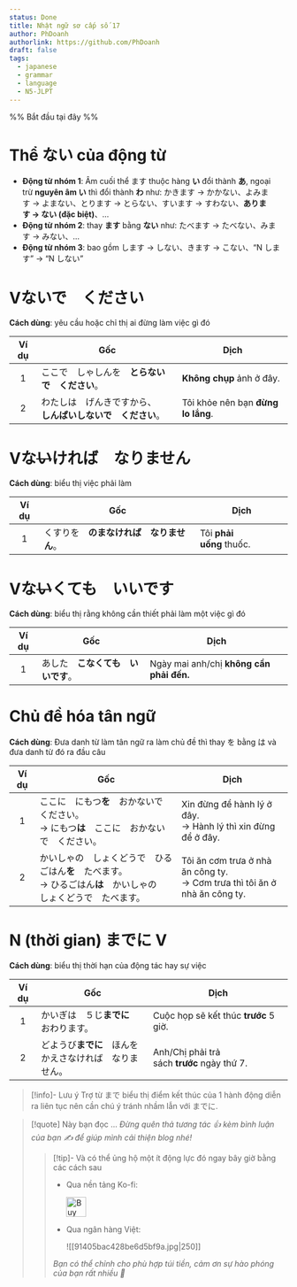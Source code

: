 ```yaml
---
status: Done
title: Nhật ngữ sơ cấp số 17
author: PhDoanh
authorlink: https://github.com/PhDoanh
draft: false
tags:
  - japanese
  - grammar
  - language
  - N5-JLPT
---
```

%% Bắt đầu tại đây %%
# Thể ない của động từ
- **Động từ nhóm 1**: Âm cuối thể ます thuộc hàng **い** đổi thành **あ**, ngoại trừ **nguyên âm い** thì đổi thành **わ** như: かきます → かかない、よみます → よまない、とります → とらない、すいます → すわない、**あります → ない (đặc biệt)**、…
- **Động từ nhóm 2**: thay **ます** bằng **ない** như: たべます → たべない、みます → みない、…
- **Động từ nhóm 3**: bao gồm します → しない、きます → こない、“N します” → “N しない”

# Vないで　ください
**Cách dùng**: yêu cầu hoặc chỉ thị ai đừng làm việc gì đó

| Ví dụ | Gốc                                                              | Dịch                               |
|:-----:| ---------------------------------------------------------------- | ---------------------------------- |
|   1   | ここで　しゃしんを　**とらないで　ください**。                   | **Không chụp** ảnh ở đây.          |
|   2   | わたしは　げんきですから、  <br>**しんぱいしないで　ください**。 | Tôi khỏe nên bạn **đừng lo lắng**. |

# Vな~~い~~ければ　なりません
**Cách dùng**: biểu thị việc phải làm

| Ví dụ | Gốc                                      | Dịch                     |
|:-----:| ---------------------------------------- | ------------------------ |
|   1   | くすりを　**のまなければ　なりません**。 | Tôi **phải uống** thuốc. |

# Vな~~い~~くても　いいです
**Cách dùng**: biểu thị rằng không cần thiết phải làm một việc gì đó

| Ví dụ | Gốc                                | Dịch                                     |
|:-----:| ---------------------------------- | ---------------------------------------- |
|   1   | あした　**こなくても　いいです**。 | Ngày mai anh/chị **không cần phải đến.** |

# Chủ đề hóa tân ngữ
**Cách dùng**: Đưa danh từ làm tân ngữ ra làm chủ đề thì thay を bằng は và đưa danh từ đó ra đầu câu

| Ví dụ | Gốc                                                                                                                  | Dịch                                                                           |
|:-----:| -------------------------------------------------------------------------------------------------------------------- | ------------------------------------------------------------------------------ |
|   1   | ここに　にもつ**を**　おかないで　ください。  <br>→ にもつ**は**　ここに　おかないで　ください。                     | Xin đừng để hành lý ở đây.  <br>→ Hành lý thì xin đừng để ở đây.               |
|   2   | かいしゃの　しょくどうで　ひるごはん**を**　たべます。  <br>→ ひるごはん**は**　かいしゃの　しょくどうで　たべます。 | Tôi ăn cơm trưa ở nhà ăn công ty.  <br>→ Cơm trưa thì tôi ăn ở nhà ăn công ty. |

# N (thời gian) までに V
**Cách dùng**: biểu thị thời hạn của động tác hay sự việc

| Ví dụ | Gốc                                                            | Dịch                                        |
|:-----:| -------------------------------------------------------------- | ------------------------------------------- |
|   1   | かいぎは　５じ**までに**　おわります。                         | Cuộc họp sẽ kết thúc **trước** 5 giờ.       |
|   2   | どようび**までに**　ほんを　  <br>かえさなければ　なりません。 | Anh/Chị phải trả sách **trước** ngày thứ 7. |

> [!info]- Lưu ý
> Trợ từ まで biểu thị điểm kết thúc của 1 hành động diễn ra liên tục nên cần chú ý tránh nhầm lẫn với までに.

> [!quote] Này bạn đọc ...
> *Đừng quên thả tương tác 👍 kèm bình luận của bạn ✍️ để giúp mình cải thiện blog nhé!* 
> > [!tip]- Và có thể ủng hộ một ít động lực đó ngay bây giờ bằng các cách sau
> > - Qua nền tảng Ko-fi:
> > 
> >   <a href='https://ko-fi.com/M4M111S8CI' target='_blank'><img height='36' style='border:0px;height:36px;' src='https://storage.ko-fi.com/cdn/kofi3.png?v=3' border='0' alt='Buy Me a Coffee at ko-fi.com' /></a>
> > - Qua ngân hàng Việt:
> >   
> >   ![[91405bac428be6d5bf9a.jpg|250]]
> > 
> > *Bạn có thể chỉnh cho phù hợp túi tiền, cảm ơn sự hào phóng của bạn rất nhiều 🥰*